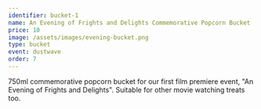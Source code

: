 ```yaml
---
identifier: bucket-1
name: An Evening of Frights and Delights Commemorative Popcorn Bucket
price: 10
image: /assets/images/evening-bucket.png
type: bucket
event: dustwave
order: 7
---
```

750ml commemorative popcorn bucket for our first film premiere event, "An Evening of Frights and Delights". Suitable for other movie watching treats too.
